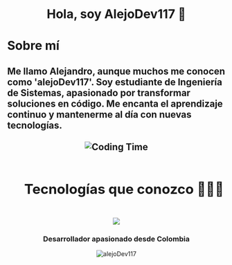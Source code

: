 <h1 align="center">Hola, soy AlejoDev117 👋</h1>

<h1>Sobre mí</h1>
<h2>Me llamo Alejandro, aunque muchos me conocen como 'alejoDev117'. Soy estudiante de Ingeniería de Sistemas, apasionado por transformar soluciones en código. Me encanta el aprendizaje continuo y mantenerme al día con nuevas tecnologías.<br>

<br>
<div align="center">
  <img alt="Coding Time" src="https://media.giphy.com/media/f3iwJFOVOwuy7K6FFw/giphy.gif" />
</div>

<div id="user-content-toc">
  <ul align="center">
    <summary><h2 style="display: inline-block">Tecnologías que conozco 👨🏻‍💻</h2></summary>
  </ul>
</div>

<!-- Iconos de stack de tecnología -->
<p align="center">
  <a href="https://skillicons.dev">
    <img src="https://skillicons.dev/icons?i=java,spring,docker,postgres,postman,git,linux,rabbitmq,html,javascript,css,react,angular,py&perline=9" />
  </a>
</p>

<h3 align="center">Desarrollador apasionado desde Colombia</h3>
<div align="center">
  <img src="https://github-readme-stats.vercel.app/api?username=alejoDev117&show_icons=true&locale=es" alt="alejoDev117" />
</div>
